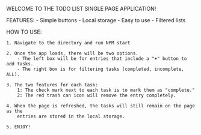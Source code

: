 WELCOME TO THE TODO LIST SINGLE PAGE APPLICATION!


FEATURES:
    - Simple buttons
    - Local storage
    - Easy to use
    - Filtered lists

HOW TO USE:

    1. Navigate to the directory and run NPM start

    2. Once the app loads, there will be two options.
        - The left box will be for entries that include a "+" button to add tasks.
        - The right box is for filtering tasks (completed, incomplete, ALL).

    3. The two features for each task:
        1: The check mark next to each task is to mark them as "complete."
        2: The red trash can icon will remove the entry completely.

    4. When the page is refreshed, the tasks will still remain on the page as the
        entries are stored in the local storage.

    5. ENJOY!
